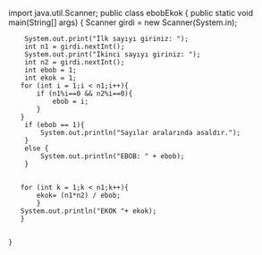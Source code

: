 import java.util.Scanner;
public class ebobEkok {
    public static void main(String[] args) {
        Scanner girdi = new Scanner(System.in);

        System.out.print("İlk sayıyı giriniz: ");
        int n1 = girdi.nextInt();
        System.out.print("İkinci sayıyı giriniz: ");
        int n2 = girdi.nextInt();
        int ebob = 1;
        int ekok = 1;
       for (int i = 1;i < n1;i++){
           if (n1%i==0 && n2%i==0){
               ebob = i;
           }
       }
        if (ebob == 1){
            System.out.println("Sayılar aralarında asaldır.");
        }
        else {
            System.out.println("EBOB: " + ebob);
        }


       for (int k = 1;k < n1;k++){
           ekok= (n1*n2) / ebob;
           }
       System.out.println("EKOK "+ ekok);
       }


    }

